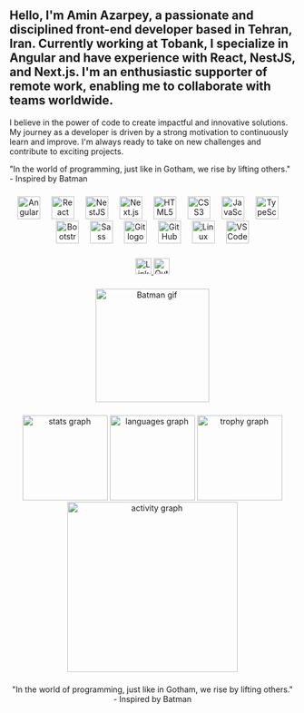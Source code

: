 <br clear="both">

<h2 align="left">Hello, I'm Amin Azarpey, a passionate and disciplined front-end developer based in Tehran, Iran. Currently working at Tobank, I specialize in Angular and have experience with React, NestJS, and Next.js. I'm an enthusiastic supporter of remote work, enabling me to collaborate with teams worldwide.</h2>

<p align="left">I believe in the power of code to create impactful and innovative solutions. My journey as a developer is driven by a strong motivation to continuously learn and improve. I'm always ready to take on new challenges and contribute to exciting projects.</p>

<p align="left">"In the world of programming, just like in Gotham, we rise by lifting others." - Inspired by Batman</p>

###

<div align="center">
  <img src="https://cdn.jsdelivr.net/gh/devicons/devicon/icons/angularjs/angularjs-original.svg" height="40" alt="Angular logo" />
  <img width="12" />
  <img src="https://cdn.jsdelivr.net/gh/devicons/devicon/icons/react/react-original.svg" height="40" alt="React logo" />
  <img width="12" />
  <img src="https://cdn.jsdelivr.net/gh/devicons/devicon/icons/nestjs/nestjs-plain.svg" height="40" alt="NestJS logo" />
  <img width="12" />
  <img src="https://cdn.jsdelivr.net/gh/devicons/devicon/icons/nextjs/nextjs-original.svg" height="40" alt="Next.js logo" />
  <img width="12" />
  <img src="https://cdn.jsdelivr.net/gh/devicons/devicon/icons/html5/html5-original.svg" height="40" alt="HTML5 logo" />
  <img width="12" />
  <img src="https://cdn.jsdelivr.net/gh/devicons/devicon/icons/css3/css3-original.svg" height="40" alt="CSS3 logo" />
  <img width="12" />
  <img src="https://cdn.jsdelivr.net/gh/devicons/devicon/icons/javascript/javascript-original.svg" height="40" alt="JavaScript logo" />
  <img width="12" />
  <img src="https://cdn.jsdelivr.net/gh/devicons/devicon/icons/typescript/typescript-original.svg" height="40" alt="TypeScript logo" />
  <img width="12" />
  <img src="https://cdn.jsdelivr.net/gh/devicons/devicon/icons/bootstrap/bootstrap-original.svg" height="40" alt="Bootstrap logo" />
  <img width="12" />
  <img src="https://cdn.jsdelivr.net/gh/devicons/devicon/icons/sass/sass-original.svg" height="40" alt="Sass logo" />
  <img width="12" />
  <img src="https://cdn.jsdelivr.net/gh/devicons/devicon/icons/git/git-original.svg" height="40" alt="Git logo" />
  <img width="12" />
  <img src="https://cdn.jsdelivr.net/gh/devicons/devicon/icons/github/github-original.svg" height="40" alt="GitHub logo" />
  <img width="12" />
  <img src="https://cdn.jsdelivr.net/gh/devicons/devicon/icons/linux/linux-original.svg" height="40" alt="Linux logo" />
  <img width="12" />
  <img src="https://cdn.jsdelivr.net/gh/devicons/devicon/icons/vscode/vscode-original.svg" height="40" alt="VSCode logo" />
</div>

###

<div align="center">
  <a href="https://www.linkedin.com/in/amin-azarpey-60a067217/" target="_blank">
    <img src="https://img.shields.io/badge/LinkedIn-0077B5?style=for-the-badge&logo=linkedin&logoColor=white" height="28" alt="LinkedIn logo" />
  </a>
  <img src="https://img.shields.io/badge/Outlook-0078D4?style=for-the-badge&logo=microsoft-outlook&logoColor=white" height="28" alt="Outlook logo" />
</div>

###

<div align="center">
  <img height="200" src="https://media.giphy.com/media/3ohzdQ1IynzclJldUQ/giphy.gif" alt="Batman gif" />
</div>

###

<div align="center">
  <img src="https://github-readme-stats.vercel.app/api?username=Metal-Bat&hide_title=false&hide_rank=false&show_icons=true&include_all_commits=true&count_private=true&disable_animations=false&theme=dracula&locale=en&hide_border=false&order=1" height="150" alt="stats graph" />
  <img src="https://github-readme-stats.vercel.app/api/top-langs?username=Metal-Bat&locale=en&hide_title=false&layout=compact&card_width=320&langs_count=5&theme=dracula&hide_border=false&order=2" height="150" alt="languages graph" />
  <img src="https://github-profile-trophy.vercel.app/?username=Metal-Bat&theme=dracula&column=4&margin-w=15&margin-h=15&no-bg=false&no-frame=false&order=3" height="150" alt="trophy graph" />
  <img src="https://github-readme-activity-graph.vercel.app/graph?username=Metal-Bat&bg_color=282A36&color=00FF00&line=FF0000&point=FFFFFF&area=true&hide_border=false&order=4" height="300" alt="activity graph" />
</div>

###

<div align="center">
  <p>"In the world of programming, just like in Gotham, we rise by lifting others." - Inspired by Batman</p>
</div>
